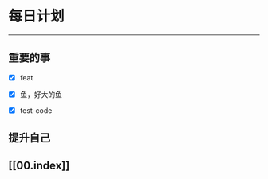 
# 每日计划
---
## 重要的事

- [x]  feat
- [x]  鱼，好大的鱼
- [x]  test-code



## 提升自己

  



## [[00.index]]










